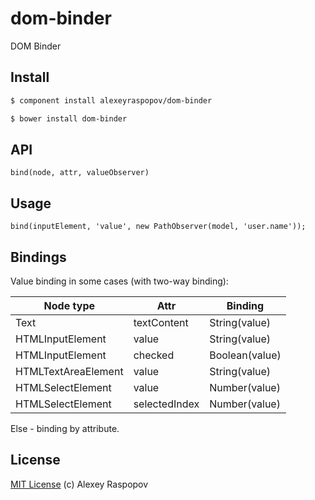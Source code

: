 # dom-binder

DOM Binder

## Install

```bash
$ component install alexeyraspopov/dom-binder
```

```bash
$ bower install dom-binder
```

## API

	bind(node, attr, valueObserver)

## Usage

	bind(inputElement, 'value', new PathObserver(model, 'user.name'));

## Bindings

Value binding in some cases (with two-way binding):

| Node type           | Attr          | Binding        |
|---------------------|---------------|----------------|
| Text                | textContent   | String(value)  |
| HTMLInputElement    | value         | String(value)  |
| HTMLInputElement    | checked       | Boolean(value) |
| HTMLTextAreaElement | value         | String(value)  |
| HTMLSelectElement   | value         | Number(value)  |
| HTMLSelectElement   | selectedIndex | Number(value)  |

Else - binding by attribute.

## License

[MIT License](http://en.wikipedia.org/wiki/MIT_License) (c) Alexey Raspopov
